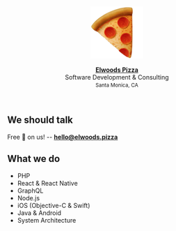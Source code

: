 <p align="center">
  <a href="https://elwoods.pizza/">
    <img alt="Elwoods Pizza" src="https://raw.githubusercontent.com/elwoodspizza/elwoods.pizza/master/icon.png">
  </a>
</p>

<p align="center">
  <a href="https://elwoods.pizza/"><strong>Elwoods Pizza</strong></a><br />
  Software Development &amp; Consulting<br />
  <small>Santa Monica, CA</small><br />
</p>

<br />

## We should talk
Free :pizza: on us! --
<a href="mailto:hello@elwoods.pizza"><strong>hello@elwoods.pizza</strong></a>

## What we do
 * PHP
 * React & React Native
 * GraphQL
 * Node.js
 * iOS (Objective-C & Swift)
 * Java & Android
 * System Architecture
